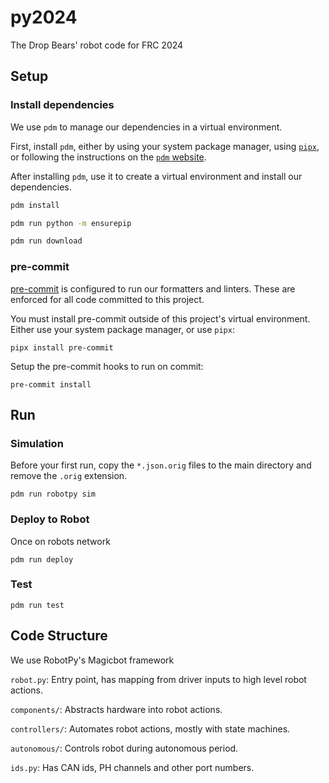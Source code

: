 # py2024

The Drop Bears' robot code for FRC 2024

## Setup

### Install dependencies

We use `pdm` to manage our dependencies in a virtual environment.

First, install `pdm`, either by using your system package manager, using [`pipx`][],
or following the instructions on the [`pdm` website][].

[`pipx`]: https://pipx.pypa.io
[`pdm` website]: https://pdm-project.org

After installing `pdm`, use it to create a virtual environment and install our dependencies.

```sh
pdm install
```

```sh
pdm run python -m ensurepip
```

```sh
pdm run download
```

### pre-commit

[pre-commit][] is configured to run our formatters and linters.
These are enforced for all code committed to this project.

You must install pre-commit outside of this project's virtual environment.
Either use your system package manager, or use `pipx`:

```
pipx install pre-commit
```

Setup the pre-commit hooks to run on commit:
```
pre-commit install
```

[pre-commit]: https://pre-commit.com

## Run

### Simulation

Before your first run, copy the `*.json.orig` files to the main directory and remove the `.orig` extension.

```
pdm run robotpy sim
```

### Deploy to Robot

Once on robots network

```
pdm run deploy
```

### Test

```
pdm run test
```


## Code Structure

We use RobotPy's Magicbot framework

`robot.py`: Entry point, has mapping from driver inputs to high level robot actions.

`components/`: Abstracts hardware into robot actions.

`controllers/`: Automates robot actions, mostly with state machines.

`autonomous/`: Controls robot during autonomous period.

`ids.py`: Has CAN ids, PH channels and other port numbers.
